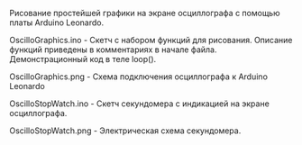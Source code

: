 Рисование простейшей графики на экране осциллографа с помощью платы Arduino Leonardo.

OscilloGraphics.ino - Скетч с набором функций для рисования. Описание функций приведены в комментариях в начале файла. Демонстрационный код в теле loop(). 

OscilloGraphics.png - Схема подключения осциллографа к Arduino Leonardo

OscilloStopWatch.ino - Скетч секундомера с индикацией на экране осциллографа.

OscilloStopWatch.png - Электрическая схема секундомера.
